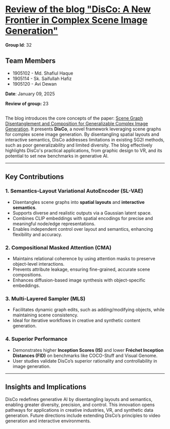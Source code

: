 #   [ Review of the blog "DisCo: A New Frontier in Complex Scene Image Generation"](https://github.com/Rifatzen/ml471_assignment/blob/main/Blog.md)

**Group Id**: 32

## Team Members
- 1905102 - Md. Shafiul Haque
- 1905114 - Sk. Saifullah Hafiz
- 1905120 - Avi Dewan
  
**Date**: January 09, 2025

**Review of group:** 23

## 

The blog introduces the core concepts of the paper: [Scene Graph Disentanglement and Composition for Generalizable Complex Image Generation](https://openreview.net/forum?id=zGN0YWy2he). It presents **DisCo**, a novel framework leveraging scene graphs for complex scene image generation. By disentangling spatial layouts and interactive semantics, DisCo addresses limitations in existing SG2I methods, such as poor generalizability and limited diversity. The blog effectively highlights DisCo's practical applications, from graphic design to VR, and its potential to set new benchmarks in generative AI.

---

## Key Contributions

### 1. **Semantics-Layout Variational AutoEncoder (SL-VAE)**
- Disentangles scene graphs into **spatial layouts** and **interactive semantics**.  
- Supports diverse and realistic outputs via a Gaussian latent space.
- Combines CLIP embeddings with spatial encodings for precise and meaningful node/edge representations.
- Enables independent control over layout and semantics, enhancing flexibility and accuracy.

### 2. **Compositional Masked Attention (CMA)**
- Maintains relational coherence by using attention masks to preserve object-level interactions.  
- Prevents attribute leakage, ensuring fine-grained, accurate scene compositions.  
- Enhances diffusion-based image synthesis with object-specific embeddings.

### 3. **Multi-Layered Sampler (MLS)**
- Facilitates dynamic graph edits, such as adding/modifying objects, while maintaining scene consistency.  
- Ideal for iterative workflows in creative and synthetic content generation.

### 4. **Superior Performance**
- Demonstrates higher **Inception Scores (IS)** and lower **Fréchet Inception Distances (FID)** on benchmarks like COCO-Stuff and Visual Genome.  
- User studies validate DisCo’s superior rationality and controllability in image generation.

---

## Insights and Implications
DisCo redefines generative AI by disentangling layouts and semantics, enabling greater diversity, precision, and control. This innovation opens pathways for applications in creative industries, VR, and synthetic data generation. Future directions include extending DisCo’s principles to video generation and interactive environments.


